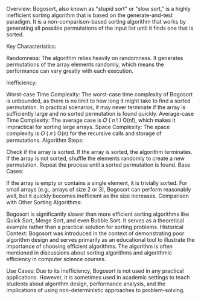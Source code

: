 Overview: Bogosort, also known as "stupid sort" or "slow sort," is a highly inefficient sorting algorithm that is based on the generate-and-test paradigm. It is a non-comparison-based sorting algorithm that works by generating all possible permutations of the input list until it finds one that is sorted.

Key Characteristics:

Randomness: The algorithm relies heavily on randomness. It generates permutations of the array elements randomly, which means the performance can vary greatly with each execution.

Inefficiency:

Worst-case Time Complexity: The worst-case time complexity of Bogosort is unbounded, as there is no limit to how long it might take to find a sorted permutation. In practical scenarios, it may never terminate if the array is sufficiently large and no sorted permutation is found quickly.
Average-case Time Complexity: The average case is 
𝑂
(
𝑛
!
)
O(n!), which makes it impractical for sorting large arrays.
Space Complexity: The space complexity is 
𝑂
(
𝑛
)
O(n) for the recursive calls and storage of permutations.
Algorithm Steps:

Check if the array is sorted.
If the array is sorted, the algorithm terminates.
If the array is not sorted, shuffle the elements randomly to create a new permutation.
Repeat the process until a sorted permutation is found.
Base Cases:

If the array is empty or contains a single element, it is trivially sorted.
For small arrays (e.g., arrays of size 2 or 3), Bogosort can perform reasonably well, but it quickly becomes inefficient as the size increases.
Comparison with Other Sorting Algorithms:

Bogosort is significantly slower than more efficient sorting algorithms like Quick Sort, Merge Sort, and even Bubble Sort.
It serves as a theoretical example rather than a practical solution for sorting problems.
Historical Context:
Bogosort was introduced in the context of demonstrating poor algorithm design and serves primarily as an educational tool to illustrate the importance of choosing efficient algorithms. The algorithm is often mentioned in discussions about sorting algorithms and algorithmic efficiency in computer science courses.

Use Cases:
Due to its inefficiency, Bogosort is not used in any practical applications. However, it is sometimes used in academic settings to teach students about algorithm design, performance analysis, and the implications of using non-deterministic approaches to problem-solving.

